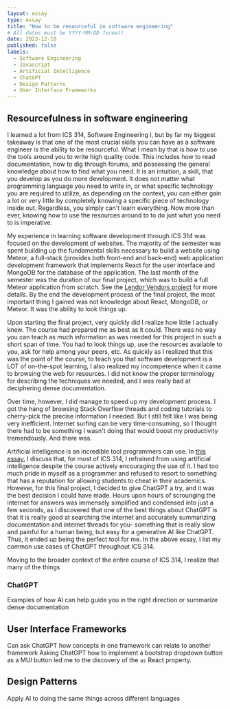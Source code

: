 ```yaml
---
layout: essay
type: essay
title: "How to be resourceful in software engineering"
# All dates must be YYYY-MM-DD format!
date: 2023-12-10
published: false
labels:
  - Software Engineering
  - Javascript
  - Artificial Intelligence
  - ChatGPT
  - Design Patterns
  - User Interface Frameworks
---
```


## Resourcefulness in software engineering
I learned a lot from ICS 314, Software Engineering I, but by far my biggest takeaway is that one of the most crucial skills you can have as a software engineer is the ability to be resourceful. What I mean by that is how to use the tools around you to write high quality code. This includes how to read documentation, how to dig through forums, and possessing the general knowledge about how to find what you need. It is an intuition, a skill, that you develop as you do more development. It does not matter what programming language you need to write in, or what specific technology you are required to utilize, as depending on the context, you can either gain a lot or very little by completely knowing a specific piece of technology inside out. Regardless, you simply can't learn everything. Now more than ever, knowing how to use the resources around to to do just what you need to is imperative.

My experience in learning software development through ICS 314 was focused on the development of websites. The majority of the semester was spent building up the fundamental skills necessary to build a website using Meteor, a full-stack (provides both front-end and back-end) web application development framework that implements React for the user interface and MongoDB for the database of the application. The last month of the semester was the duration of our final project, which was to build a full Meteor application from scratch. See the [Lendor Vendors project](https://choytr.github.io/projects/lendor-vendors.html) for more details. By the end the development process of the final project, the most important thing I gained was not knowledge about React, MongoDB, or Meteor. It was the ability to look things up.

Upon starting the final project, very quickly did I realize how little I actually knew. The course had prepared me as best as it could. There was no way you can teach as much information as was needed for this project in such a short span of time. You had to look things up, use the resources available to you, ask for help among your peers, etc. As quickly as I realized that this was the point of the course, to teach you that software development is a LOT of on-the-spot learning, I also realized my incompetence when it came to browsing the web for resources. I did not know the proper terminology for describing the techniques we needed, and I was really bad at deciphering dense documentation.

Over time, however, I did manage to speed up my development process. I got the hang of browsing Stack Overflow threads and coding tutorials to cherry-pick the precise information I needed. But I still felt like I was being very inefficient. Internet surfing can be very time-consuming, so I thought there had to be something I wasn't doing that would boost my productivity tremendously. And there was.

Artificial intelligence is an incredible tool programmers can use. In [this essay](https://choytr.github.io/essays/artificial-intelligence-not-code.html), I discuss that, for most of ICS 314, I refrained from using artificial intelligence despite the course actively encouraging the use of it. I had too much pride in myself as a programmer and refused to resort to something that has a reputation for allowing students to cheat in their academics. However, for this final project, I decided to give ChatGPT a try, and it was the best decision I could have made. Hours upon hours of scrounging the internet for answers was immensely simplified and condensed into just a few seconds, as I discovered that one of the best things about ChatGPT is that it is really good at searching the internet and accurately summarizing documentation and internet threads for you- something that is really slow and painful for a human being, but easy for a generative AI like ChatGPT. Thus, it ended up being the perfect tool for me. In the above essay, I list my common use cases of ChatGPT throughout ICS 314.

Moving to the broader context of the entire course of ICS 314, I realize that many of the things 

### ChatGPT
Examples of how AI can help guide you in the right direction or summarize dense documentation

## User Interface Frameworks
Can ask ChatGPT how concepts in one framework can relate to another framework
Asking ChatGPT how to implement a bootstrap dropdown button as a MUI button led me to the discovery of the `as` React property.


## Design Patterns
Apply AI to doing the same things across different languages
